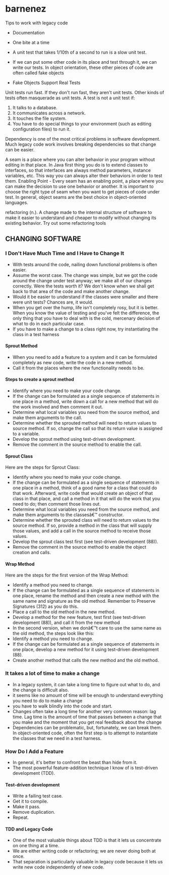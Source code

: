 # barnenez
Tips to work with legacy code

- Documentation
- One bite at a time

- A unit test that takes 1/10th of a second to run is a slow unit test.
- If we can put some other code in its place and test through it, we can write our tests. In object orientation, these other pieces of code are often called fake objects
- Fake Objects Support Real Tests

Unit tests run fast. If they don't run fast, they aren't unit tests.
Other kinds of tests often masquerade as unit tests. A test is not a unit test if:
1. It talks to a database.
2. It communicates across a network.
3. It touches the file system.
4. You have to do special things to your environment (such as editing configuration files) to run it.

Dependency is one of the most critical problems in software development. Much legacy code work involves breaking dependencies so that change can be easier.

A seam is a place where you can alter behavior in your program without editing in that place.
In Java first thing you do is to extend classes to interfaces, so that interfaces are always method parameters, instance variables, etc. This way you can always alter their behaviors in order to test them.
Enabling Point - Every seam has an enabling point, a place where you can make the decision to use one behavior or another.
It is important to choose the right type of seam when you want to get pieces of code under test. In general, object seams are the best choice in object-oriented languages.

refactoring (n.). A change made to the internal structure of software to make it easier to understand and cheaper to modify without changing its existing behavior.
Try out some refactoring tools

## CHANGING SOFTWARE

### I Don't Have Much Time and I Have to Change It

- With tests around the code, nailing down functional problems is often easier.
- Assume the worst case. The change was simple, but we got the code around the change under test anyway; we make all of our changes correctly. Were the tests worth it? We don't know when we shall get back to that area of the code and make another change.
- Would it be easier to understand if the classes were smaller and there were unit tests? Chances are, it would.
- When you get over the hump, life isn't completely rosy, but it is better. When you know the value of testing and you've felt the difference, the only thing that you have to deal with is the cold, mercenary decision of what to do in each particular case.
- If you have to make a change to a class right now, try instantiating the class in a test harness

#### Sprout Method
- When you need to add a feature to a system and it can be formulated completely as new code, write the code in a new method. 
- Call it from the places where the new functionality needs to be.

#### Steps to create a sprout method
- Identify where you need to make your code change.
-  If the change can be formulated as a single sequence of statements in one place in a method, write down a call for a new method that will do the work involved and then comment it out.
- Determine what local variables you need from the source method, and make them arguments to the call.
- Determine whether the sprouted method will need to return values to source method. If so, change the call so that its return value is assigned to a variable.
- Develop the sprout method using test-driven development.
- Remove the comment in the source method to enable the call.

#### Sprout Class
Here are the steps for Sprout Class:
- Identify where you need to make your code change.
- If the change can be formulated as a single sequence of statements in one place in a method, think of a good name for a class that could do that work. Afterward, write code that would create an object of that class in that place, and call a method in it that will do the work that you need to do; then comment those lines out.
- Determine what local variables you need from the source method, and make them arguments to the classesâ€™ constructor.
- Determine whether the sprouted class will need to return values to the source method. If so, provide a method in the class that will supply those values, and add a call in the source method to receive those values.
- Develop the sprout class test first (see test-driven development (88)).
- Remove the comment in the source method to enable the object creation and calls.

#### Wrap Method
Here are the steps for the first version of the Wrap Method:
- Identify a method you need to change.
- If the change can be formulated as a single sequence of statements in one place, rename the method and then create a new method with the same name and signature as the old method. Remember to Preserve Signatures (312) as you do this.
- Place a call to the old method in the new method.
- Develop a method for the new feature, test first (see test-driven development (88)), and call it from the new method
- In the second version, when we donâ€™t care to use the same name as the old method, the steps look like this:
- Identify a method you need to change.
- If the change can be formulated as a single sequence of statements in one place, develop a new method for it using test-driven development (88).
- Create another method that calls the new method and the old method.

### It takes a lot of time to make a change
- In a legacy system, it can take a long time to figure out what to do, and the change is difficult also. 
- it seems like no amount of time will be enough to understand everything you need to do to make a change
- you have to walk blindly into the code and start.
- Changes often take a long time for another very common reason: lag time. Lag time is the amount of time that passes between a change that you make and the moment that you get real feedback about the change
- Dependencies can be problematic, but, fortunately, we can break them. In object-oriented code, often the first step is to attempt to instantiate the classes that we need in a test harness.


### How Do I Add a Feature
- In general, it's better to confront the beast than hide from it.
- The most powerful feature-addition technique I know of is test-driven development (TDD).

#### Test-driven development 
- Write a failing test case.
- Get it to compile.
- Make it pass.
- Remove duplication.
- Repeat.

#### TDD and Legacy Code
- One of the most valuable things about TDD is that it lets us concentrate on one thing at a time.
- We are either writing code or refactoring; we are never doing both at once.
- That separation is particularly valuable in legacy code because it lets us write new code independently of new code.









